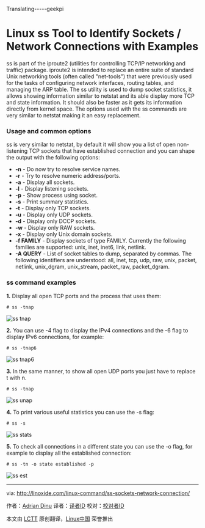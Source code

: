 Translating-----geekpi

Linux ss Tool to Identify Sockets / Network Connections with Examples
================================================================================
ss is part of the iproute2 (utilities for controlling TCP/IP networking and traffic) package. iproute2 is intended to replace an entire suite of standard Unix networking tools (often called "net-tools") that were previously used for the tasks of configuring network interfaces, routing tables, and managing the ARP table. The ss utility is used to dump socket statistics, it allows showing information similar to netstat and its able display more TCP and state information. It should also be faster as it gets its information directly from kernel space. The options used with the ss commands are very similar to netstat making it an easy replacement.

### Usage and common options ###

ss is very similar to netstat, by default it will show you a list of open non-listening TCP sockets that have established connection and you can shape the output with the following options:

- **-n** - Do now try to resolve service names.
- **-r** - Try to resolve numeric address/ports.
- **-a** - Display all sockets.
- **-l** - Display listening sockets.
- **-p** - Show process using socket.
- **-s** - Print summary statistics.
- **-t** - Display only TCP sockets.
- **-u** - Display only UDP sockets.
- **-d** - Display only DCCP sockets.
- **-w** - Display only RAW sockets.
- **-x** - Display only Unix domain sockets.
- **-f FAMILY** - Display sockets of type FAMILY. Currently the following families are supported: unix, inet, inet6, link, netlink.
- **-A QUERY** - List of socket tables to dump, separated by commas. The following identifiers are understood: all, inet, tcp, udp, raw, unix, packet, netlink, unix_dgram, unix_stream, packet_raw, packet_dgram.

### ss command examples ###

**1.** Display all open TCP ports and the process that uses them:

    # ss -tnap

![ss tnap](http://blog.linoxide.com/wp-content/uploads/2014/09/ss-tnap.jpg)

**2.** You can use -4 flag to display the IPv4 connections and the -6 flag to display IPv6 connections, for example:

    # ss -tnap6

![ss tnap6](http://blog.linoxide.com/wp-content/uploads/2014/09/ss-tnap6.jpg)

**3.** In the same manner, to show all open UDP ports you just have to replace t with n.

    # ss -tnap

![ss unap](http://blog.linoxide.com/wp-content/uploads/2014/09/ss-unap.jpg)

**4.** To print various useful statistics you can use the -s flag:

    # ss -s

![ss stats](http://blog.linoxide.com/wp-content/uploads/2014/09/ss-stats.jpg)

**5.** To check all connections in a different state you can use the -o flag, for example to display all the established connection:

    # ss -tn -o state established -p

![ss est](http://blog.linoxide.com/wp-content/uploads/2014/09/ss-est.jpg)

--------------------------------------------------------------------------------

via: http://linoxide.com/linux-command/ss-sockets-network-connection/

作者：[Adrian Dinu][a]
译者：[译者ID](https://github.com/译者ID)
校对：[校对者ID](https://github.com/校对者ID)

本文由 [LCTT](https://github.com/LCTT/TranslateProject) 原创翻译，[Linux中国](http://linux.cn/) 荣誉推出

[a]:http://linoxide.com/author/adriand/